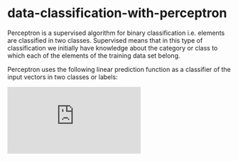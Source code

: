 # data-classification-with-perceptron

Perceptron is a supervised algorithm for binary classification i.e. elements are classified in two classes. Supervised means that in this type of classification we initially have knowledge about the category or class to which each of the elements of the training data set belong. 


Perceptron uses the following linear prediction function as a classifier of the input vectors in two classes or labels:

![equation](http://www.sciweavers.org/tex2img.php?eq=%20%5Cbig%28a%5Cbig%29%20%20x_%7Bk%7D%20&bc=White&fc=Black&im=jpg&fs=12&ff=arev&edit=0)
